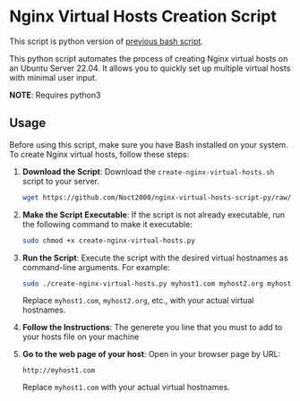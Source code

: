 # Nginx Virtual Hosts Creation Script

This script is python version of [previous bash script](https://github.com/Noct2000/nginx-virtual-hosts-script).

This python script automates the process of creating Nginx virtual hosts on an Ubuntu Server 22.04. It allows you to quickly set up multiple virtual hosts with minimal user input. 

**NOTE**: Requires python3

## Usage

Before using this script, make sure you have Bash installed on your system. To create Nginx virtual hosts, follow these steps:

1. **Download the Script**: Download the `create-nginx-virtual-hosts.sh` script to your server.

    ```bash
    wget https://github.com/Noct2000/nginx-virtual-hosts-script-py/raw/main/create-nginx-virtual-hosts.py
    ```

2. **Make the Script Executable**: If the script is not already executable, run the following command to make it executable:

   ```bash
   sudo chmod +x create-nginx-virtual-hosts.py
   ```

3. **Run the Script**: Execute the script with the desired virtual hostnames as command-line arguments. For example:

   ```bash
   sudo ./create-nginx-virtual-hosts.py myhost1.com myhost2.org myhost3.com
   ```

   Replace `myhost1.com`, `myhost2.org`, etc., with your actual virtual hostnames.

4. **Follow the Instructions**: The generete you line that you must to add to your hosts file on your machine

5. **Go to the web page of your host**: Open in your browser page by URL:

    ```
    http://myhost1.com
    ```
     
    Replace `myhost1.com` with your actual virtual hostnames.
    

